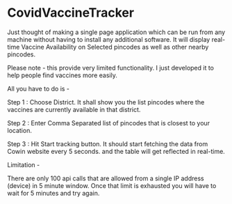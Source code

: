 # CovidVaccineTracker
Just thought of making a single page application which can be run from any machine without having to install any additional software.
 It will display real-time Vaccine Availability on Selected pincodes as well as other nearby pincodes.

Please note - this provide very limited functionality. I just developed it to help people find vaccines more easily.

All you have to do is - 

Step 1 : 
Choose District. It shall show you the list pincodes where the vaccines are currently available in that district.

Step 2 : 
Enter Comma Separated list of pincodes that is closest to your location. 

Step 3 : 
Hit Start tracking button. It should start fetching the data from Cowin website every 5 seconds. and the table will get reflected in real-time.

 
Limitation - 

There are only 100 api calls that are allowed from a single IP address (device) in 5 minute window. Once that limit is exhausted you will have to wait for 5 minutes and try again. 
